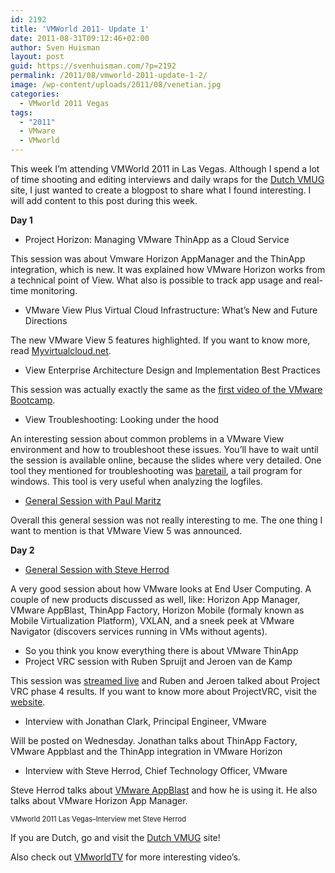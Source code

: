 ```yaml
---
id: 2192
title: 'VMWorld 2011- Update 1'
date: 2011-08-31T09:12:46+02:00
author: Sven Huisman
layout: post
guid: https://svenhuisman.com/?p=2192
permalink: /2011/08/vmworld-2011-update-1-2/
image: /wp-content/uploads/2011/08/venetian.jpg
categories:
  - VMworld 2011 Vegas
tags:
  - "2011"
  - VMware
  - VMworld
---
```

This week I&#8217;m attending VMWorld 2011 in Las Vegas. Although I spend a lot of time shooting and editing interviews and daily wraps for the <a href="https://www.vmug.nl" target="_blank">Dutch VMUG</a> site, I just wanted to create a blogpost to share what I found interesting. I will add content to this post during this week.

**Day 1**

  * Project Horizon: Managing VMware ThinApp as a Cloud Service

This session was about Vmware Horizon AppManager and the ThinApp integration, which is new. It was explained how VMware Horizon works from a technical point of View. What also is possible to track app usage and real-time monitoring.

  * VMware View Plus Virtual Cloud Infrastructure: What&#8217;s New and Future Directions

The new VMware View 5 features highlighted. If you want to know more, read <a href="https://myvirtualcloud.net/?p=2213" target="_blank">Myvirtualcloud.net</a>.

  * View Enterprise Architecture Design and Implementation Best Practices

This session was actually exactly the same as the <a href="https://communities.vmware.com/community/vmtn/desktop/view/bootcamp/video_1" target="_blank">first video of the VMware Bootcamp</a>.

  * View Troubleshooting: Looking under the hood<!--more-->

An interesting session about common problems in a VMware View environment and how to troubleshoot these issues. You’ll have to wait until the session is available online, because the slides where very detailed. One tool they mentioned for troubleshooting was <a href="https://www.baremetalsoft.com/baretail/" target="_blank">baretail</a>, a tail program for windows. This tool is very useful when analyzing the logfiles.

  * <a href="https://vmware.com/go/vmworld-generalsession" target="_blank">General Session with Paul Maritz</a>

Overall this general session was not really interesting to me. The one thing I want to mention is that VMware View 5 was announced.

**Day 2**

  * <a href="https://vmware.com/go/vmworld-generalsession" target="_blank">General Session with Steve Herrod</a>

A very good session about how VMware looks at End User Computing. A couple of new products discussed as well, like: Horizon App Manager, VMware AppBlast, ThinApp Factory, Horizon Mobile (formaly known as Mobile Virtualization Platform), VXLAN, and a sneek peek at VMware Navigator (discovers services running in VMs without agents).

  * So you think you know everything there is about VMware ThinApp
  * Project VRC session with Ruben Spruijt and Jeroen van de Kamp

This session was <a href="https://www.livestream.com/vmwarecommunitytv/video?clipId=pla_7c910d92-2b68-4faf-bd5e-98a600a763cb&utm_source=lslibrary&utm_medium=ui-thumb" target="_blank">streamed live</a> and Ruben and Jeroen talked about Project VRC phase 4 results. If you want to know more about ProjectVRC, visit the <a href="https://www.projectvrc.com/" target="_blank">website</a>.

  * Interview with Jonathan Clark, Principal Engineer, VMware

Will be posted on Wednesday. Jonathan talks about ThinApp Factory, VMware Appblast and the ThinApp integration in VMware Horizon

  * Interview with Steve Herrod, Chief Technology Officer, VMware

Steve Herrod talks about <a href="https://blogs.vmware.com/euc/2011/08/vmworld-2011-introducing-projects-appblast-and-octopus.html" target="_blank">VMware AppBlast</a> and how he is using it. He also talks about VMware Horizon App Manager.

<div id="scid:5737277B-5D6D-4f48-ABFC-DD9C333F4C5D:b7a462c6-8505-49e4-9991-2054f31a3f1c" class="wlWriterEditableSmartContent" style="margin: 0px; display: inline; float: none; padding: 0px;">
  <div>
  </div>
  
  <div style="width: 448px; clear: both; font-size: .8em;">
    VMworld 2011 Las Vegas–Interview met Steve Herrod
  </div>
</div>

If you are Dutch, go and visit the <a href="https://www.vmug.nl" target="_blank">Dutch VMUG</a> site!

Also check out <a href="https://www.youtube.com/user/VMworldTV" target="_blank">VMworldTV</a> for more interesting video’s.